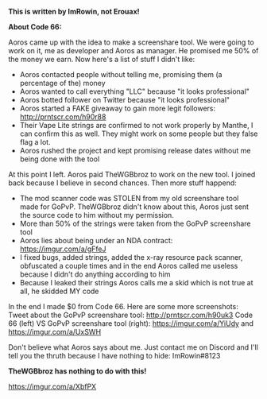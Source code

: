 **This is written by ImRowin, not Erouax!**

**About Code 66:**

Aoros came up with the idea to make a screenshare tool. We were going to work on it, me as developer and Aoros as manager. He promised me 50% of the money we earn. Now here's a list of stuff I didn't like:
- Aoros contacted people without telling me, promising them (a percentage of the) money
- Aoros wanted to call everything "LLC" because "it looks professional"
- Aoros botted follower on Twitter because "it looks professional"
- Aoros started a FAKE giveaway to gain more legit followers: http://prntscr.com/h90r88
- Their Vape Lite strings are confirmed to not work properly by Manthe, I can confirm this as well. They might work on some people but they false flag a lot.
- Aoros rushed the project and kept promising release dates without me being done with the tool

At this point I left. Aoros paid TheWGBbroz to work on the new tool. I joined back because I believe in second chances. Then more stuff happend:
- The mod scanner code was STOLEN from my old screenshare tool made for GoPvP. TheWGBbroz didn't know about this, Aoros just sent the source code to him without my permission.
- More than 50% of the strings were taken from the GoPvP screenshare tool
- Aoros lies about being under an NDA contract: https://imgur.com/a/gFfeJ
- I fixed bugs, added strings, added the x-ray resource pack scanner, obfuscated a couple times and in the end Aoros called me useless because I didn't do anything according to him
- Because I leaked their strings Aoros calls me a skid which is not true at all, he skidded MY code

In the end I made $0 from Code 66. Here are some more screenshots:
Tweet about the GoPvP screenshare tool: http://prntscr.com/h90uk3
Code 66 (left) VS GoPvP screenshare tool (right): https://imgur.com/a/YiUdy and https://imgur.com/a/UxSWH

Don't believe what Aoros says about me. Just contact me on Discord and I'll tell you the thruth because I have nothing to hide: ImRowin#8123

**TheWGBbroz has nothing to do with this!**

https://imgur.com/a/XbfPX
